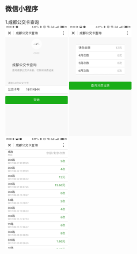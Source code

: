 ## 微信小程序
1.成都公交卡查询  
<img src="chengdu01.jpg" width="200px"/>
<img src="chengdu02.jpg" width="200px"/>
<img src="chengdu03.jpg" width="200px"/>
